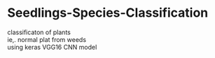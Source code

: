 # Seedlings-Species-Classification
classificaton of plants<br />
ie,. normal plat from weeds<br />
using keras VGG16 CNN model<br />
